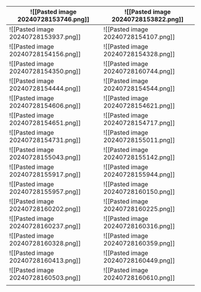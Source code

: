 | ![[Pasted image 20240728153746.png]] | ![[Pasted image 20240728153822.png]] |
| ------------------------------------ | ------------------------------------ |
| ![[Pasted image 20240728153937.png]] | ![[Pasted image 20240728154107.png]] |
| ![[Pasted image 20240728154156.png]] | ![[Pasted image 20240728154328.png]] |
| ![[Pasted image 20240728154350.png]] | ![[Pasted image 20240728160744.png]] |
| ![[Pasted image 20240728154444.png]] | ![[Pasted image 20240728154544.png]] |
| ![[Pasted image 20240728154606.png]] | ![[Pasted image 20240728154621.png]] |
| ![[Pasted image 20240728154651.png]] | ![[Pasted image 20240728154717.png]] |
| ![[Pasted image 20240728154731.png]] | ![[Pasted image 20240728155011.png]] |
| ![[Pasted image 20240728155043.png]] | ![[Pasted image 20240728155142.png]] |
| ![[Pasted image 20240728155917.png]] | ![[Pasted image 20240728155944.png]] |
| ![[Pasted image 20240728155957.png]] | ![[Pasted image 20240728160150.png]] |
| ![[Pasted image 20240728160202.png]] | ![[Pasted image 20240728160225.png]] |
| ![[Pasted image 20240728160237.png]] | ![[Pasted image 20240728160316.png]] |
| ![[Pasted image 20240728160328.png]] | ![[Pasted image 20240728160359.png]] |
| ![[Pasted image 20240728160413.png]] | ![[Pasted image 20240728160449.png]] |
| ![[Pasted image 20240728160503.png]] | ![[Pasted image 20240728160610.png]] |
|                                      |                                      |